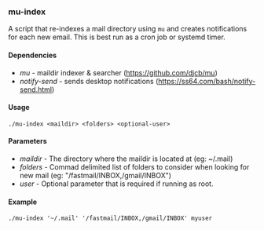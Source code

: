 ### mu-index

A script that re-indexes a mail directory using `mu` and creates notifications for each new email. This is best run as a cron job or systemd timer.

#### Dependencies

* *mu* - maildir indexer & searcher (https://github.com/djcb/mu)
* *notify-send* - sends desktop notifications (https://ss64.com/bash/notify-send.html)

#### Usage

    ./mu-index <maildir> <folders> <optional-user>

#### Parameters

* *maildir* - The directory where the maildir is located at (eg: ~/.mail)
* *folders* - Commad delimited list of folders to consider when looking for new mail (eg: "/fastmail/INBOX,/gmail/INBOX")
* *user* - Optional parameter that is required if running as root.

#### Example

    ./mu-index '~/.mail' '/fastmail/INBOX,/gmail/INBOX' myuser
